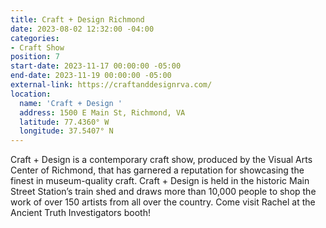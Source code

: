 ```yaml
---
title: Craft + Design Richmond
date: 2023-08-02 12:32:00 -04:00
categories:
- Craft Show
position: 7
start-date: 2023-11-17 00:00:00 -05:00
end-date: 2023-11-19 00:00:00 -05:00
external-link: https://craftanddesignrva.com/
location:
  name: 'Craft + Design '
  address: 1500 E Main St, Richmond, VA
  latitude: 77.4360° W
  longitude: 37.5407° N
---
```


Craft + Design is a contemporary craft show, produced by the Visual Arts Center of Richmond, that has garnered a reputation for showcasing the finest in museum-quality craft. Craft + Design is held in the historic Main Street Station’s train shed and draws more than 10,000 people to shop the work of over 150 artists from all over the country. Come visit Rachel at the Ancient Truth Investigators booth!